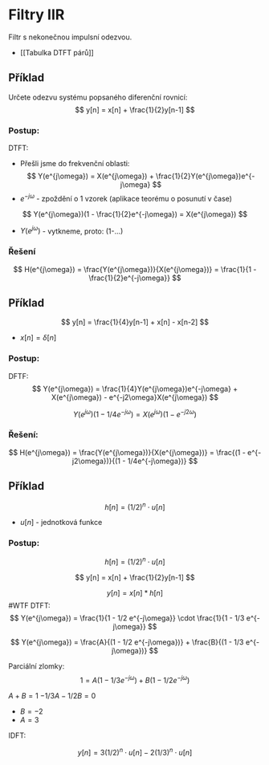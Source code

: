 # Filtry IIR
Filtr s nekonečnou impulsní odezvou.
- [[Tabulka DTFT párů]]
## Příklad
Určete odezvu systému popsaného diferenční rovnicí:
$$
y[n] = x[n] + \frac{1}{2}y[n-1]
$$

### Postup:
DTFT:
- Přešli jsme do frekvenční oblasti:
$$
Y(e^{j\omega}) = X(e^{j\omega}) + \frac{1}{2}Y(e^{j\omega})e^{-j\omega}
$$
- $e^{-j\omega}$ - zpoždění o 1 vzorek (aplikace teorému o posunutí v čase)

$$
Y(e^{j\omega})(1 - \frac{1}{2}e^{-j\omega}) = X(e^{j\omega})
$$
- $Y(e^{j\omega})$ - vytkneme, proto: (1-...)
### Řešení
$$
H(e^{j\omega}) = \frac{Y(e^{j\omega})}{X(e^{j\omega})} = \frac{1}{1 - \frac{1}{2}e^{-j\omega}}
$$
## Příklad 

$$
y[n] = \frac{1}{4}y[n-1] + x[n] - x[n-2]
$$
- $x[n] = \delta[n]$

### Postup:
DFTF:
$$
Y(e^{j\omega}) = \frac{1}{4}Y(e^{j\omega})e^{-j\omega} + X(e^{j\omega}) - e^{-j2\omega}X(e^{j\omega})
$$

$$
Y(e^{j\omega})(1 - 1/4e^{-j\omega}) = X(e^{j\omega})(1 - e^{-j2\omega})
$$

### Řešení:
$$
H(e^{j\omega}) = \frac{Y(e^{j\omega})}{X(e^{j\omega})} = \frac{(1 - e^{-j2\omega})}{(1 - 1/4e^{-j\omega})}
$$

## Příklad

$$
h[n] = (1/2)^n \cdot u[n]
$$

- $u[n]$ - jednotková funkce
### Postup:
$$
h[n] = (1/2)^n \cdot u[n]
$$

$$
y[n] = x[n] + \frac{1}{2}y[n-1]
$$

$$
y[n] = x[n] * h[n]
$$
#WTF
DTFT:
$$
Y(e^{j\omega}) = \frac{1}{1 - 1/2 e^{-j\omega}} \cdot \frac{1}{1 - 1/3 e^{-j\omega}}
$$
 
$$
Y(e^{j\omega}) = \frac{A}{(1 - 1/2 e^{-j\omega})} + \frac{B}{(1 - 1/3 e^{-j\omega})}
$$
 
Parciální zlomky:
$$
1 = A(1 - 1/3 e^{-j\omega}) + B(1 - 1/2 e^{-j\omega})
$$

$A + B = 1$
$-1/3A - 1/2B = 0$

- $B = -2$
- $A = 3$  

IDFT:

$$
y[n] = 3 (1/2)^n \cdot u[n] - 2 (1/3)^n \cdot u[n]
$$